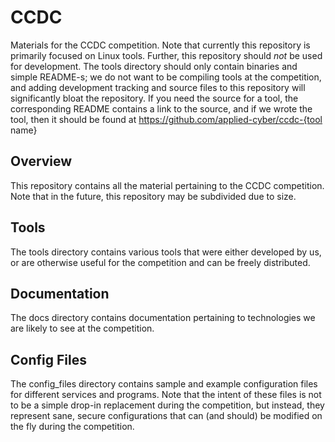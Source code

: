 # CCDC
Materials for the CCDC competition. Note that currently this repository is primarily focused on Linux tools. Further, this repository should *not* be used for development. The tools directory should only contain binaries and simple README-s; we do not want to be compiling tools at the competition, and adding development tracking and source files to this repository will significantly bloat the repository. If you need the source for a tool, the corresponding README contains a link to the source, and if we wrote the tool, then it should be found at https://github.com/applied-cyber/ccdc-{tool name}

## Overview
This repository contains all the material pertaining to the CCDC competition. Note that in the future, this repository may be subdivided due to size.

## Tools
The tools directory contains various tools that were either developed by us, or are otherwise useful for the competition and can be freely distributed.

## Documentation
The docs directory contains documentation pertaining to technologies we are likely to see at the competition.

## Config Files
The config_files directory contains sample and example configuration files for different services and programs. Note that the intent of these files is not to be a simple drop-in replacement during the competition, but instead, they represent sane, secure configurations that can (and should) be modified on the fly during the competition.
